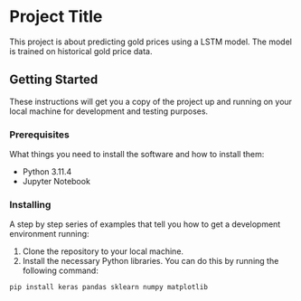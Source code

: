 # Project Title

This project is about predicting gold prices using a LSTM model. The model is trained on historical gold price data.

## Getting Started

These instructions will get you a copy of the project up and running on your local machine for development and testing purposes.

### Prerequisites

What things you need to install the software and how to install them:

- Python 3.11.4
- Jupyter Notebook

### Installing

A step by step series of examples that tell you how to get a development environment running:

1. Clone the repository to your local machine.
2. Install the necessary Python libraries. You can do this by running the following command:

```sh
pip install keras pandas sklearn numpy matplotlib
